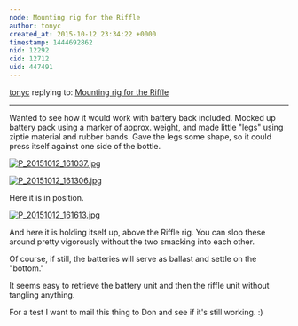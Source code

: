 ```yaml
---
node: Mounting rig for the Riffle
author: tonyc
created_at: 2015-10-12 23:34:22 +0000
timestamp: 1444692862
nid: 12292
cid: 12712
uid: 447491
---
```




[tonyc](../profile/tonyc) replying to: [Mounting rig for the Riffle](../notes/tonyc/10-12-2015/mounting-rig-for-the-riffle)

----
Wanted to see how it would work with battery back included. Mocked up battery pack using a marker of approx. weight, and made little "legs" using ziptie material and rubber bands. Gave the legs some shape, so it could press itself against one side of the bottle.

[![P_20151012_161037.jpg](https://i.publiclab.org/system/images/photos/000/011/935/medium/P_20151012_161037.jpg)](https://i.publiclab.org/system/images/photos/000/011/935/original/P_20151012_161037.jpg)


[![P_20151012_161306.jpg](https://i.publiclab.org/system/images/photos/000/011/936/medium/P_20151012_161306.jpg)](https://i.publiclab.org/system/images/photos/000/011/936/original/P_20151012_161306.jpg)

Here it is in position.


[![P_20151012_161613.jpg](https://i.publiclab.org/system/images/photos/000/011/937/medium/P_20151012_161613.jpg)](https://i.publiclab.org/system/images/photos/000/011/937/original/P_20151012_161613.jpg)

And here it is holding itself up, above the Riffle rig. You can slop these around pretty vigorously without the two smacking into each other.

Of course, if still, the batteries will serve as ballast and settle on the "bottom."

It seems easy to retrieve the battery unit and then the riffle unit without tangling anything.

For a test I want to mail this thing to Don and see if it's still working. :)




